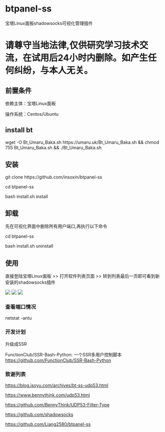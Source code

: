 # btpanel-ss
宝塔Linux面板shadowsocks可视化管理插件

# 请尊守当地法律,仅供研究学习技术交流，在试用后24小时内删除。如产生任何纠纷，与本人无关。  

<h2>前置条件</h2>
<p>依赖主体：宝塔Linux面板</p>
<p>操作系统：Centos/Ubuntu</p>
<h2>install bt</h2>
<p>wget -O Bt_Umaru_Baka.sh https://umaru.uk/Bt_Umaru_Baka.sh && chmod 755 Bt_Umaru_Baka.sh && ./Bt_Umaru_Baka.sh</p>

<h2>安装</h2>
<p>git clone https://github.com/insoxin/btpanel-ss</p>
<p>cd btpanel-ss</p>
<p>bash install.sh install</p>

<h2>卸载</h2>
<p>先在可视化界面中删除所有用户端口,再执行以下命令</p>
<p>cd btpanel-ss</p>
<p>bash install.sh uninstall</p>

<h2>使用</h2>
<p>直接登陆宝塔Linux面板 >> 打开软件列表页面 >> 转到列表最后一页即可看到新安装的shadowsocks插件</p>


![](https://i.loli.net/2019/04/19/5cb9df2230a35.png)
![](https://i.loli.net/2019/04/19/5cb9df6d5b2fd.png)
![](https://i.loli.net/2019/04/19/5cb9e1dda576b.png)
### 查看端口情况

netstat  -antu 

### 开发计划

升级成SSR

FunctionClub/SSR-Bash-Python: 一个SSR多用户控制脚本
https://github.com/FunctionClub/SSR-Bash-Python

### 致谢列表
https://blog.isoyu.com/archives/bt-ss-udp53.html

https://www.bennythink.com/udp53.html

https://github.com/BennyThink/UDP53-Filter-Type

https://github.com/shadowsocks

https://github.com/Liang2580/btpanel-ss
